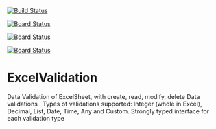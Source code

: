 [![Build Status](https://dev.azure.com/devopspractices1/Space%20Game%20-%20web%20-%20Tests/_apis/build/status/sheddy123.ExcelValidation?branchName=main)](https://dev.azure.com/devopspractices1/Space%20Game%20-%20web%20-%20Tests/_build/latest?definitionId=15&branchName=main)

[![Board Status](https://dev.azure.com/devopspractices1/50994012-ceb1-44a5-b51a-ac2f6d13b5f3/e295da19-1d5d-464d-9820-ba78d4975dba/_apis/work/boardbadge/4e9b5027-07dc-4138-8ae0-bfdd16b2a6e3)](https://dev.azure.com/devopspractices1/50994012-ceb1-44a5-b51a-ac2f6d13b5f3/_boards/board/t/e295da19-1d5d-464d-9820-ba78d4975dba/Microsoft.RequirementCategory/)

[![Board Status](https://dev.azure.com/devopspractices1/50994012-ceb1-44a5-b51a-ac2f6d13b5f3/e295da19-1d5d-464d-9820-ba78d4975dba/_apis/work/boardbadge/4e9b5027-07dc-4138-8ae0-bfdd16b2a6e3?columnOptions=2&columns=Proposed,Committed,In%20Progress,In%20Review)](https://dev.azure.com/devopspractices1/50994012-ceb1-44a5-b51a-ac2f6d13b5f3/_boards/board/t/e295da19-1d5d-464d-9820-ba78d4975dba/Microsoft.RequirementCategory/)

[![Board Status](https://dev.azure.com/devopspractices1/50994012-ceb1-44a5-b51a-ac2f6d13b5f3/e295da19-1d5d-464d-9820-ba78d4975dba/_apis/work/boardbadge/4e9b5027-07dc-4138-8ae0-bfdd16b2a6e3?columnOptions=1)](https://dev.azure.com/devopspractices1/50994012-ceb1-44a5-b51a-ac2f6d13b5f3/_boards/board/t/e295da19-1d5d-464d-9820-ba78d4975dba/Microsoft.RequirementCategory/)

# ExcelValidation
Data Validation of ExcelSheet, with create, read, modify, delete Data validations . Types of validations supported: Integer (whole in Excel), Decimal, List, Date, Time, Any and Custom.  Strongly typed interface for each validation type

